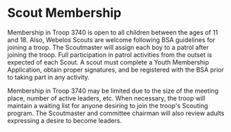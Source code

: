 # Scout Membership

Membership in Troop 3740 is open to all children between the ages of 11 and 18. Also, Webelos Scouts are welcome following BSA guidelines for joining a troop. The Scoutmaster will assign each boy to a patrol after joining the troop. Full participation in patrol activities from the outset is expected of each Scout. A scout must complete a Youth Membership Application, obtain proper signatures, and be registered with the BSA prior to taking part in any activity.

Membership in Troop 3740 may be limited due to the size of the meeting place, number of active leaders, etc. When necessary, the troop will maintain a waiting list for anyone desiring to join the troop's Scouting program. The Scoutmaster and committee chairman will also review adults expressing a desire to become leaders.
